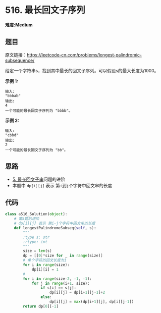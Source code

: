 # 516. 最长回文子序列
**难度:Medium**
## 题目
原文链接：https://leetcode-cn.com/problems/longest-palindromic-subsequence/

给定一个字符串s，找到其中最长的回文子序列。可以假设s的最大长度为1000。

**示例 1:**
```
输入:
"bbbab"
输出:
4
一个可能的最长回文子序列为 "bbbb"。
```
**示例 2:**
```
输入:
"cbbd"
输出:
2
一个可能的最长回文子序列为 "bb"。
```
## 思路
* [5. 最长回文子串](https://github.com/czzbb/leetcode-python/blob/master/code/0005-%E6%9C%80%E9%95%BF%E5%9B%9E%E6%96%87%E5%AD%90%E4%B8%B2.md)问题的进阶
* 本题中 `dp[i][j]` 表示 第`i`到`j`个字符中回文串的长度

## 代码
```python
class a516_Solution(object):
    # 第5题的进阶
    # dp[i][j] 表示 第i-j个字符中回文串的长度
    def longestPalindromeSubseq(self, s):
        """
        :type s: str
        :rtype: int
        """
        size = len(s)
        dp = [[0]*size for _ in range(size)]
        # 单个字符的回文长度为1
        for i in range(size):
            dp[i][i] = 1
        #
        for i in range(size-2, -1, -1):
            for j in range(i+1, size):
                if s[i] == s[j]:
                    dp[i][j] = dp[i+1][j-1]+2
                else:
                    dp[i][j] = max(dp[i+1][j], dp[i][j-1])
        return dp[0][-1]
```
